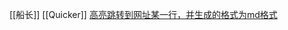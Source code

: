 [[船长]] [[Quicker]]
[高亮跳转到网址某一行，并生成的格式为md格式](https://getquicker.net/sharedaction?code=375e6696-4ceb-4ff3-2903-08d858ecc21b#Popover19-toggle:~:text=%e9%ab%98%e4%ba%ae%e8%b7%b3%e8%bd%ac%e5%88%b0%e7%bd%91%e5%9d%80%e6%9f%90%e4%b8%80%e8%a1%8c%ef%bc%8c%e5%b9%b6%e7%94%9f%e6%88%90%e7%9a%84%e6%a0%bc%e5%bc%8f%e4%b8%bamd%e6%a0%bc%e5%bc%8f)